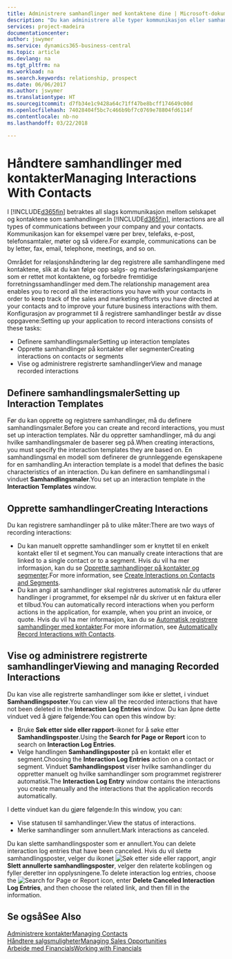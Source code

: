 ```yaml
---
title: Administrere samhandlinger med kontaktene dine | Microsoft-dokumentasjon
description: "Du kan administrere alle typer kommunikasjon eller samhandlinger mellom selskapet og kontaktene dine, for eksempel brev, telefonsamtaler, møter og så videre."
services: project-madeira
documentationcenter: 
author: jswymer
ms.service: dynamics365-business-central
ms.topic: article
ms.devlang: na
ms.tgt_pltfrm: na
ms.workload: na
ms.search.keywords: relationship, prospect
ms.date: 06/06/2017
ms.author: jswymer
ms.translationtype: HT
ms.sourcegitcommit: d7fb34e1c9428a64c71ff47be8bcff174649c00d
ms.openlocfilehash: 74028404f5bc7c466b9bf7c0769e78804fd6114f
ms.contentlocale: nb-no
ms.lasthandoff: 03/22/2018

---
```

# <a name="managing-interactions-with-contacts"></a><span data-ttu-id="dcf2a-103">Håndtere samhandlinger med kontakter</span><span class="sxs-lookup"><span data-stu-id="dcf2a-103">Managing Interactions With Contacts</span></span>
<span data-ttu-id="dcf2a-104">I [!INCLUDE[d365fin](includes/d365fin_md.md)] betraktes all slags kommunikasjon mellom selskapet og kontaktene som samhandlinger.</span><span class="sxs-lookup"><span data-stu-id="dcf2a-104">In [!INCLUDE[d365fin](includes/d365fin_md.md)], interactions are all types of communications between your company and your contacts.</span></span> <span data-ttu-id="dcf2a-105">Kommunikasjon kan for eksempel være per brev, telefaks, e-post, telefonsamtaler, møter og så videre.</span><span class="sxs-lookup"><span data-stu-id="dcf2a-105">For example, communications can be by letter, fax, email, telephone, meetings, and so on.</span></span>

<span data-ttu-id="dcf2a-106">Området for relasjonshåndtering lar deg registrere alle samhandlingene med kontaktene, slik at du kan følge opp salgs- og markedsføringskampanjene som er rettet mot kontaktene, og forbedre fremtidige forretningssamhandlinger med dem.</span><span class="sxs-lookup"><span data-stu-id="dcf2a-106">The relationship management area enables you to record all the interactions you have with your contacts in order to keep track of the sales and marketing efforts you have directed at your contacts and to improve your future business interactions with them.</span></span> <span data-ttu-id="dcf2a-107">Konfigurasjon av programmet til å registrere samhandlinger består av disse oppgavene:</span><span class="sxs-lookup"><span data-stu-id="dcf2a-107">Setting up your application to record interactions consists of these tasks:</span></span>

* <span data-ttu-id="dcf2a-108">Definere samhandlingsmaler</span><span class="sxs-lookup"><span data-stu-id="dcf2a-108">Setting up interaction templates</span></span>  
* <span data-ttu-id="dcf2a-109">Opprette samhandlinger på kontakter eller segmenter</span><span class="sxs-lookup"><span data-stu-id="dcf2a-109">Creating interactions on contacts or segments</span></span>  
* <span data-ttu-id="dcf2a-110">Vise og administrere registrerte samhandlinger</span><span class="sxs-lookup"><span data-stu-id="dcf2a-110">View and manage recorded interactions</span></span>  

##  <a name="setting-up-interaction-templates"></a><span data-ttu-id="dcf2a-111">Definere samhandlingsmaler</span><span class="sxs-lookup"><span data-stu-id="dcf2a-111">Setting up Interaction Templates</span></span>
<span data-ttu-id="dcf2a-112">Før du kan opprette og registrere samhandlinger, må du definere samhandlingsmaler.</span><span class="sxs-lookup"><span data-stu-id="dcf2a-112">Before you can create and record interactions, you must set up interaction templates.</span></span> <span data-ttu-id="dcf2a-113">Når du oppretter samhandlinger, må du angi hvilke samhandlingsmaler de baserer seg på.</span><span class="sxs-lookup"><span data-stu-id="dcf2a-113">When creating interactions, you must specify the interaction templates they are based on.</span></span> <span data-ttu-id="dcf2a-114">En samhandlingsmal en modell som definerer de grunnleggende egenskapene for en samhandling.</span><span class="sxs-lookup"><span data-stu-id="dcf2a-114">An interaction template is a model that defines the basic characteristics of an interaction.</span></span>
<span data-ttu-id="dcf2a-115">Du kan definere en samhandlingsmal i vinduet **Samhandlingsmaler**.</span><span class="sxs-lookup"><span data-stu-id="dcf2a-115">You set up an interaction template in the **Interaction Templates** window.</span></span>  

## <a name="creating-interactions"></a><span data-ttu-id="dcf2a-116">Opprette samhandlinger</span><span class="sxs-lookup"><span data-stu-id="dcf2a-116">Creating Interactions</span></span>
<span data-ttu-id="dcf2a-117">Du kan registrere samhandlinger på to ulike måter:</span><span class="sxs-lookup"><span data-stu-id="dcf2a-117">There are two ways of recording interactions:</span></span>

* <span data-ttu-id="dcf2a-118">Du kan manuelt opprette samhandlinger som er knyttet til en enkelt kontakt eller til et segment.</span><span class="sxs-lookup"><span data-stu-id="dcf2a-118">You can manually create interactions that are linked to a single contact or to a segment.</span></span> <span data-ttu-id="dcf2a-119">Hvis du vil ha mer informasjon, kan du se [Opprette samhandlinger på kontakter og segmenter](marketing-how-create-interactions.md).</span><span class="sxs-lookup"><span data-stu-id="dcf2a-119">For more information, see [Create Interactions on Contacts and Segments](marketing-how-create-interactions.md).</span></span>  
* <span data-ttu-id="dcf2a-120">Du kan angi at samhandlinger skal registreres automatisk når du utfører handlinger i programmet, for eksempel når du skriver ut en faktura eller et tilbud.</span><span class="sxs-lookup"><span data-stu-id="dcf2a-120">You can automatically record interactions when you perform actions in the application, for example, when you print an invoice, or quote.</span></span> <span data-ttu-id="dcf2a-121">Hvis du vil ha mer informasjon, kan du se [Automatisk registrere samhandlinger med kontakter](marketing-auto-record-interactions.md).</span><span class="sxs-lookup"><span data-stu-id="dcf2a-121">For more information, see [Automatically Record Interactions with Contacts](marketing-auto-record-interactions.md).</span></span>

## <a name="viewing-and-managing-recorded-interactions"></a><span data-ttu-id="dcf2a-122">Vise og administrere registrerte samhandlinger</span><span class="sxs-lookup"><span data-stu-id="dcf2a-122">Viewing and managing Recorded Interactions</span></span>
<span data-ttu-id="dcf2a-123">Du kan vise alle registrerte samhandlinger som ikke er slettet, i vinduet **Samhandlingsposter**.</span><span class="sxs-lookup"><span data-stu-id="dcf2a-123">You can view all the recorded interactions that have not been deleted in the **Interaction Log Entries** window.</span></span> <span data-ttu-id="dcf2a-124">Du kan åpne dette vinduet ved å gjøre følgende:</span><span class="sxs-lookup"><span data-stu-id="dcf2a-124">You can open this window by:</span></span>

* <span data-ttu-id="dcf2a-125">Bruke **Søk etter side eller rapport**-ikonet for å søke etter **Samhandlingsposter**.</span><span class="sxs-lookup"><span data-stu-id="dcf2a-125">Using the **Search for Page or Report** icon to search on **Interaction Log Entries**.</span></span>
* <span data-ttu-id="dcf2a-126">Velge handlingen **Samhandlingsposter** på en kontakt eller et segment.</span><span class="sxs-lookup"><span data-stu-id="dcf2a-126">Choosing the **Interaction Log Entries** action on a contact or segment.</span></span>
  <span data-ttu-id="dcf2a-127">Vinduet **Samhandlingspost** viser hvilke samhandlinger du oppretter manuelt og hvilke samhandlinger som programmet registrerer automatisk.</span><span class="sxs-lookup"><span data-stu-id="dcf2a-127">The **Interaction Log Entry** window contains the interactions you create manually and the interactions that the application records automatically.</span></span>

<span data-ttu-id="dcf2a-128">I dette vinduet kan du gjøre følgende:</span><span class="sxs-lookup"><span data-stu-id="dcf2a-128">In this window, you can:</span></span>

* <span data-ttu-id="dcf2a-129">Vise statusen til samhandlinger.</span><span class="sxs-lookup"><span data-stu-id="dcf2a-129">View the status of interactions.</span></span>
* <span data-ttu-id="dcf2a-130">Merke samhandlinger som annullert.</span><span class="sxs-lookup"><span data-stu-id="dcf2a-130">Mark interactions as canceled.</span></span>

<span data-ttu-id="dcf2a-131">Du kan slette samhandlingsposter som er annullert.</span><span class="sxs-lookup"><span data-stu-id="dcf2a-131">You can delete interaction log entries that have been canceled.</span></span> <span data-ttu-id="dcf2a-132">Hvis du vil slette samhandlingsposter, velger du ikonet ![Søk etter side eller rapport](media/ui-search/search_small.png "Søk etter side eller rapport"), angir **Slett annullerte samhandlingsposter**, velger den relaterte koblingen og fyller deretter inn opplysningene.</span><span class="sxs-lookup"><span data-stu-id="dcf2a-132">To delete interaction log entries, choose the ![Search for Page or Report](media/ui-search/search_small.png "Search for Page or Report icon") icon, enter **Delete Canceled Interaction Log Entries**, and then choose the related link, and then fill in the information.</span></span>

## <a name="see-also"></a><span data-ttu-id="dcf2a-133">Se også</span><span class="sxs-lookup"><span data-stu-id="dcf2a-133">See Also</span></span>
[<span data-ttu-id="dcf2a-134">Administrere kontakter</span><span class="sxs-lookup"><span data-stu-id="dcf2a-134">Managing Contacts</span></span>](marketing-contacts.md)  
[<span data-ttu-id="dcf2a-135">Håndtere salgsmuligheter</span><span class="sxs-lookup"><span data-stu-id="dcf2a-135">Managing Sales Opportunities</span></span>](marketing-manage-sales-opportunities.md)  
[<span data-ttu-id="dcf2a-136">Arbeide med Financials</span><span class="sxs-lookup"><span data-stu-id="dcf2a-136">Working with Financials</span></span>](ui-work-product.md)  

